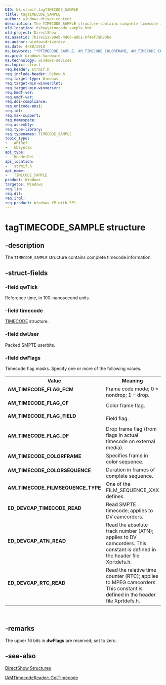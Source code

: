 ```yaml
---
UID: NS:strmif.tagTIMECODE_SAMPLE
title: tagTIMECODE_SAMPLE
author: windows-driver-content
description: The TIMECODE_SAMPLE structure contains complete timecode information.
old-location: dshow\timecode_sample.htm
old-project: DirectShow
ms.assetid: 7b17e152-99eb-4d6d-a8b1-bf4ef7ab83be
ms.author: windowsdriverdev
ms.date: 4/30/2018
ms.keywords: "*PTIMECODE_SAMPLE, AM_TIMECODE_COLORFRAME, AM_TIMECODE_COLORSEQUENCE, AM_TIMECODE_FILMSEQUENCE_TYPE, AM_TIMECODE_FLAG_CF, AM_TIMECODE_FLAG_DF, AM_TIMECODE_FLAG_FCM, AM_TIMECODE_FLAG_FIELD, ED_DEVCAP_ATN_READ, ED_DEVCAP_RTC_READ, ED_DEVCAP_TIMECODE_READ, TIMECODE_SAMPLE, TIMECODE_SAMPLE structure [DirectShow], TIMECODE_SAMPLEStructure, dshow.timecode_sample, strmif/TIMECODE_SAMPLE, tagTIMECODE_SAMPLE"
ms.prod: windows-hardware
ms.technology: windows-devices
ms.topic: struct
req.header: strmif.h
req.include-header: Dshow.h
req.target-type: Windows
req.target-min-winverclnt: 
req.target-min-winversvr: 
req.kmdf-ver: 
req.umdf-ver: 
req.ddi-compliance: 
req.unicode-ansi: 
req.idl: 
req.max-support: 
req.namespace: 
req.assembly: 
req.type-library: 
req.typenames: TIMECODE_SAMPLE
topic_type:
-	APIRef
-	kbSyntax
api_type:
-	HeaderDef
api_location:
-	strmif.h
api_name:
-	TIMECODE_SAMPLE
product: Windows
targetos: Windows
req.lib: 
req.dll: 
req.irql: 
req.product: Windows XP with SP1
---
```


# tagTIMECODE_SAMPLE structure


## -description



The <code>TIMECODE_SAMPLE</code> structure contains complete timecode information.




## -struct-fields




### -field qwTick

Reference time, in 100-nanosecond units.


### -field timecode


<a href="https://msdn.microsoft.com/library/windows/hardware/ff568520">TIMECODE</a> structure.


### -field dwUser

Packed SMPTE userbits.


### -field dwFlags

Timecode flag masks. Specify one or more of the following values.

<table>
<tr>
<th>Value</th>
<th>Meaning</th>
</tr>
<tr>
<td width="40%"><a id="AM_TIMECODE_FLAG_FCM"></a><a id="am_timecode_flag_fcm"></a><dl>
<dt><b>AM_TIMECODE_FLAG_FCM</b></dt>
</dl>
</td>
<td width="60%">
Frame code mode; 0 = nondrop; 1 = drop.

</td>
</tr>
<tr>
<td width="40%"><a id="AM_TIMECODE_FLAG_CF"></a><a id="am_timecode_flag_cf"></a><dl>
<dt><b>AM_TIMECODE_FLAG_CF</b></dt>
</dl>
</td>
<td width="60%">
Color frame flag.

</td>
</tr>
<tr>
<td width="40%"><a id="AM_TIMECODE_FLAG_FIELD"></a><a id="am_timecode_flag_field"></a><dl>
<dt><b>AM_TIMECODE_FLAG_FIELD</b></dt>
</dl>
</td>
<td width="60%">
Field flag.

</td>
</tr>
<tr>
<td width="40%"><a id="AM_TIMECODE_FLAG_DF"></a><a id="am_timecode_flag_df"></a><dl>
<dt><b>AM_TIMECODE_FLAG_DF</b></dt>
</dl>
</td>
<td width="60%">
Drop frame flag (from flags in actual timecode on external media).

</td>
</tr>
<tr>
<td width="40%"><a id="AM_TIMECODE_COLORFRAME"></a><a id="am_timecode_colorframe"></a><dl>
<dt><b>AM_TIMECODE_COLORFRAME</b></dt>
</dl>
</td>
<td width="60%">
Specifies frame in color sequence.

</td>
</tr>
<tr>
<td width="40%"><a id="AM_TIMECODE_COLORSEQUENCE"></a><a id="am_timecode_colorsequence"></a><dl>
<dt><b>AM_TIMECODE_COLORSEQUENCE</b></dt>
</dl>
</td>
<td width="60%">
Duration in frames of complete sequence.

</td>
</tr>
<tr>
<td width="40%"><a id="AM_TIMECODE_FILMSEQUENCE_TYPE"></a><a id="am_timecode_filmsequence_type"></a><dl>
<dt><b>AM_TIMECODE_FILMSEQUENCE_TYPE</b></dt>
</dl>
</td>
<td width="60%">
One of the FILM_SEQUENCE_XXX defines.

</td>
</tr>
<tr>
<td width="40%"><a id="ED_DEVCAP_TIMECODE_READ"></a><a id="ed_devcap_timecode_read"></a><dl>
<dt><b>ED_DEVCAP_TIMECODE_READ</b></dt>
</dl>
</td>
<td width="60%">
Read SMPTE timecode; applies to DV camcorders.

</td>
</tr>
<tr>
<td width="40%"><a id="ED_DEVCAP_ATN_READ"></a><a id="ed_devcap_atn_read"></a><dl>
<dt><b>ED_DEVCAP_ATN_READ</b></dt>
</dl>
</td>
<td width="60%">
Read the absolute track number (ATN); applies to DV camcorders. This constant is defined in the header file Xprtdefs.h.

</td>
</tr>
<tr>
<td width="40%"><a id="ED_DEVCAP_RTC_READ"></a><a id="ed_devcap_rtc_read"></a><dl>
<dt><b>ED_DEVCAP_RTC_READ</b></dt>
</dl>
</td>
<td width="60%">
Read the relative time counter (RTC); applies to MPEG camcorders. This constant is defined in the header file Xprtdefs.h.

</td>
</tr>
</table>
 


## -remarks



The upper 16 bits in <b>dwFlags</b> are reserved; set to zero.




## -see-also




<a href="https://msdn.microsoft.com/378f6f43-5c05-4ae4-be24-956f9fc0cacf">DirectShow Structures</a>



<a href="https://msdn.microsoft.com/c4ed646f-677e-4703-8197-036636f20561">IAMTimecodeReader::GetTimecode</a>
 

 

